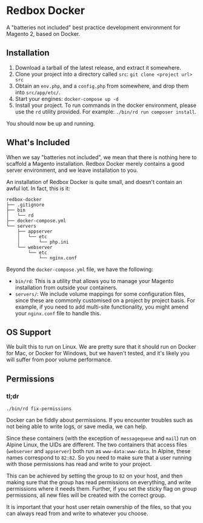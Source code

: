 # Redbox Docker

A "batteries not included" best practice development environment for Magento 2,
based on Docker.

## Installation

1. Download a tarball of the latest release, and extract it somewhere.
2. Clone your project into a directory called `src`: `git clone <project url>
src`
3. Obtain an `env.php`, and a `config.php` from somewhere, and drop them into
`src/app/etc/`.
4. Start your engines: `docker-compose up -d`
5. Install your project. To run commands in the docker environment, please use
the `rd` utility provided. For example: `./bin/rd run composer install`.

You should now be up and running.

## What's Included

When we say "batteries not included", we mean that there is nothing here to
scaffold a Magento installation. Redbox Docker merely contains a good server
environment, and we leave installation to you.

An installation of Redbox Docker is quite small, and doesn't contain an awful
lot. In fact, this is it:

```
redbox-docker
├── .gitignore
├── bin
│   └── rd
├── docker-compose.yml
└── servers
    ├── appserver
    │   └── etc
    │       └── php.ini
    └── webserver
        └── etc
            └── nginx.conf
```

Beyond the `docker-compose.yml` file, we have the following:

+ `bin/rd`: This is a utility that allows you to manage your Magento
installation from outside your containers.
+ `servers/`: We include volume mappings for some configuration files, since
these are commonly customised on a project by project basis. For example, if you
need to add multi-site functionality, you might amend your `nginx.conf` file to
handle this.

## OS Support

We built this to run on Linux. We are pretty sure that it should run on Docker
for Mac, or Docker for Windows, but we haven't tested, and it's likely you will
suffer from poor volume performance.

## Permissions

### tl;dr

```
./bin/rd fix-permissions
```

Docker can be fiddly about permissions. If you encounter troubles such as not
being able to write logs, or save media, we can help.

Since these containers (with the exception of `messagequeue` and `mail`) run on
Alpine Linux, the UIDs are different. The two containers that access files
(`webserver` and `appserver`) both run as `www-data:www-data`. In Alpine, these
names correspond to `82:82`. So you need to make sure that a user running with
those permissions has read and write to your project.

This can be achieved by setting the group to `82` on your host, and then making
sure that the group has read permissions on everything, and write permissions
where it needs them. Further, if you set the sticky flag on group permissions,
all new files will be created with the correct group.

It is important that your host user retain ownership of the files, so that you
can always read from and write to whatever you choose.
